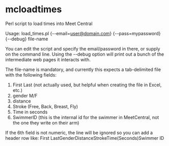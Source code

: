 # mcloadtimes

Perl script to load times into Meet Central

Usage:
load_times.pl {--email=user@domain.com} {--pass=mypassword} {--debug} file-name

You can edit the script and specify the email/password in there, or supply on the command line.
Using the --debug option will print out a bunch of the intermediate web pages it interacts with.

The file-name is mandatory, and currently this expects a tab-delimited file with the following fields:
1. First Last (not actually used, but helpful when creating the file in Excel, etc.)
2. gender M/F
3. distance 
4. Stroke (Free, Back, Breast, Fly)
5. Time in seconds
6. SwimmerID (this is the internal id for the swimmer in MeetCentral, not the one they write on their arm)

If the 6th field is not numeric, the line will be ignored so you can add a header row like:
First Last<tab>Gender<tab>Distance<tab>Stroke<tab>Time<tab>(Seconds)<tab>Swimmer ID

